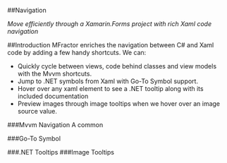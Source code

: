 ##Navigation

*Move efficiently through a Xamarin.Forms project with rich Xaml code navigation*

##Introduction
MFractor enriches the navigation between C# and Xaml code by adding a few handy shortcuts. We can:

 * Quickly cycle between views, code behind classes and view models with the Mvvm shortcuts.
 * Jump to .NET symbols from Xaml with Go-To Symbol support.
 * Hover over any xaml element to see a .NET tooltip along with its included documentation
 * Preview images through image tooltips when we hover over an image source value.

###Mvvm Navigation
A common

###Go-To Symbol


###.NET Tooltips
###Image Tooltips
